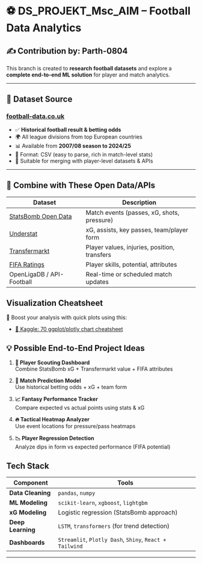 # ⚽ DS_PROJEKT_Msc_AIM – Football Data Analytics  
## ✍️ Contribution by: Parth-0804

This branch is created to **research football datasets** and explore a **complete end-to-end ML solution** for player and match analytics.

---

## 📂 Dataset Source

### [football-data.co.uk](https://www.football-data.co.uk/data.php)
- ✅ **Historical football result & betting odds**
- 🌍 All league divisions from top European countries
- 📊 Available from **2007/08 season to 2024/25**
- 📁 Format: CSV (easy to parse, rich in match-level stats)
- 🧩 Suitable for merging with player-level datasets & APIs

---

## 🔗 Combine with These Open Data/APIs

| Dataset | Description |
|--------|-------------|
| [StatsBomb Open Data](https://github.com/statsbomb/open-data) | Match events (passes, xG, shots, pressure) |
| [Understat](https://understat.com) | xG, assists, key passes, team/player form |
| [Transfermarkt](https://www.transfermarkt.com/) | Player values, injuries, position, transfers |
| [FIFA Ratings](https://www.kaggle.com/stefanoleone992/fifa-22-complete-player-dataset) | Player skills, potential, attributes |
| OpenLigaDB / API-Football | Real-time or scheduled match updates |


## Visualization Cheatsheet

🧠 Boost your analysis with quick plots using this:
- [🔗 Kaggle: 70 ggplot/plotly chart cheatsheet](https://www.kaggle.com/code/akhabash/cheatsheet-70-ggplot-charts/notebook)


## 💡 Possible End-to-End Project Ideas

1. **🧬 Player Scouting Dashboard**  
   Combine StatsBomb xG + Transfermarkt value + FIFA attributes

2. **🧠 Match Prediction Model**  
   Use historical betting odds + xG + team form

3. **📈 Fantasy Performance Tracker**  
   Compare expected vs actual points using stats & xG

4. **🔥 Tactical Heatmap Analyzer**  
   Use event locations for pressure/pass heatmaps

5. **📉 Player Regression Detection**  
   Analyze dips in form vs expected performance (FIFA potential)



##  Tech Stack

| Component | Tools |
|----------|-------|
| **Data Cleaning** | `pandas`, `numpy` |
| **ML Modeling** | `scikit-learn`, `xgboost`, `lightgbm` |
| **xG Modeling** | Logistic regression (StatsBomb approach) |
| **Deep Learning** | `LSTM`, `transformers` (for trend detection) |
| **Dashboards** | `Streamlit`, `Plotly Dash`, `Shiny`, `React + Tailwind` |

---

